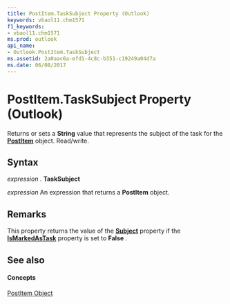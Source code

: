 ```yaml
---
title: PostItem.TaskSubject Property (Outlook)
keywords: vbaol11.chm1571
f1_keywords:
- vbaol11.chm1571
ms.prod: outlook
api_name:
- Outlook.PostItem.TaskSubject
ms.assetid: 2a0aac6a-efd1-4c8c-b351-c19249a04d7a
ms.date: 06/08/2017
---
```



# PostItem.TaskSubject Property (Outlook)

Returns or sets a  **String** value that represents the subject of the task for the **[PostItem](Outlook.PostItem.md)** object. Read/write.


## Syntax

 _expression_ . **TaskSubject**

 _expression_ An expression that returns a **PostItem** object.


## Remarks

This property returns the value of the  **[Subject](Outlook.PostItem.Subject.md)** property if the **[IsMarkedAsTask](Outlook.PostItem.IsMarkedAsTask.md)** property is set to **False** .


## See also


#### Concepts


[PostItem Object](Outlook.PostItem.md)

